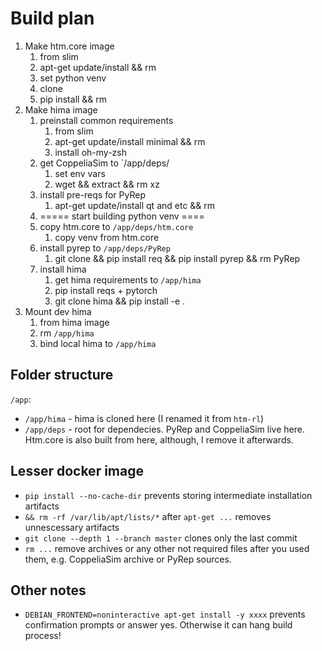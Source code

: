 # Build plan

1. Make htm.core image
   1. from slim
   2. apt-get update/install && rm
   3. set python venv
   4. clone
   5. pip install && rm
2. Make hima image
   1. preinstall common requirements
      1. from slim
      2. apt-get update/install minimal && rm
      3. install oh-my-zsh
   2. get CoppeliaSim to `/app/deps/
      1. set env vars
      2. wget && extract && rm xz
   3. install pre-reqs for PyRep
      1. apt-get update/install qt and etc && rm
   4. ===== start building python venv ====
   5. copy htm.core to `/app/deps/htm.core`
      1. copy venv from htm.core
   6. install pyrep to `/app/deps/PyRep`
      1. git clone && pip install req && pip install pyrep && rm PyRep
   7. install hima
      1. get hima requirements to `/app/hima`
      2. pip install reqs + pytorch
      3. git clone hima && pip install -e .
3. Mount dev hima
   1. from hima image
   2. rm `/app/hima`
   3. bind local hima to `/app/hima`

## Folder structure

`/app`:

- `/app/hima` - hima is cloned here (I renamed it from `htm-rl`)  
- `/app/deps` - root for dependecies. PyRep and CoppeliaSim live here. Htm.core is also built from here, although, I remove it afterwards.

## Lesser docker image

- `pip install --no-cache-dir` prevents storing intermediate installation artifacts
- `&& rm -rf /var/lib/apt/lists/*` after `apt-get ...` removes unnescessary artifacts
- `git clone --depth 1 --branch master` clones only the last commit
- `rm ...` remove archives or any other not required files after you used them, e.g. CoppeliaSim archive or PyRep sources.

## Other notes

- `DEBIAN_FRONTEND=noninteractive apt-get install -y xxxx` prevents confirmation prompts or answer yes. Otherwise it can hang build process!
